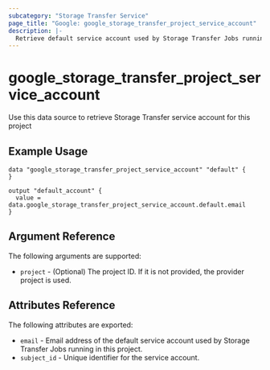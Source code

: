```yaml
---
subcategory: "Storage Transfer Service"
page_title: "Google: google_storage_transfer_project_service_account"
description: |-
  Retrieve default service account used by Storage Transfer Jobs running in this project
---
```


# google\_storage\_transfer\_project\_service\_account

Use this data source to retrieve Storage Transfer service account for this project

## Example Usage

```hcl
data "google_storage_transfer_project_service_account" "default" {
}

output "default_account" {
  value = data.google_storage_transfer_project_service_account.default.email
}
```

## Argument Reference

The following arguments are supported:

* `project` - (Optional) The project ID. If it is not provided, the provider project is used.


## Attributes Reference

The following attributes are exported:

* `email` - Email address of the default service account used by Storage Transfer Jobs running in this project.
* `subject_id` - Unique identifier for the service account.
